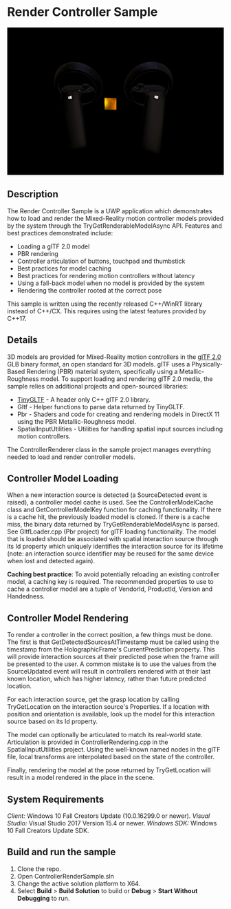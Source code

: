 # Render Controller Sample

![Screenshot](screenshot.png)

## Description

The Render Controller Sample is a UWP application which demonstrates how to load and render the Mixed-Reality motion controller models provided by the system through the TryGetRenderableModelAsync API. Features and best practices demonstrated include:
* Loading a glTF 2.0 model
* PBR rendering
* Controller articulation of buttons, touchpad and thumbstick
* Best practices for model caching
* Best practices for rendering motion controllers without latency
* Using a fall-back model when no model is provided by the system
* Rendering the controller rooted at the correct pose

This sample is written using the recently released C++/WinRT library instead of C++/CX. This requires using the latest features provided by C++17.

## Details

3D models are provided for Mixed-Reality motion controllers in the [glTF 2.0](https://github.com/KhronosGroup/glTF/tree/master/specification/2.0) GLB binary format, an open standard for 3D models. glTF uses a Physically-Based Rendering (PBR) material system, specifically using a Metallic-Roughness model. To support loading and rendering glTF 2.0 media, the sample relies on additional projects and open-sourced libraries:
* [TinyGLTF](https://github.com/syoyo/tinygltf) - A header only C++ glTF 2.0 library.
* Gltf - Helper functions to parse data returned by TinyGLTF.
* Pbr - Shaders and code for creating and rendering models in DirectX 11 using the PBR Metallic-Roughness model.
* SpatialInputUtilities - Utilities for handling spatial input sources including motion controllers.

The ControllerRenderer class in the sample project manages everything needed to load and render controller models.

## Controller Model Loading

When a new interaction source is detected (a SourceDetected event is raised), a controller model cache is used. See the ControllerModelCache class and GetControllerModelKey function for caching functionality. If there is a cache hit, the previously loaded model is cloned. If there is a cache miss, the binary data returned by TryGetRenderableModelAsync is parsed. See GltfLoader.cpp (Pbr project) for glTF loading functionality. The model that is loaded should be associated with spatial interaction source through its Id property which uniquely identifies the interaction source for its lifetime (note: an interaction source identifier may be reused for the same device when lost and detected again).

**Caching best practice**: To avoid potentially reloading an existing controller model, a caching key is required. The recommended properties to use to cache a controller model are a tuple of VendorId, ProductId, Version and Handedness.

## Controller Model Rendering

To render a controller in the correct position, a few things must be done. The first is that GetDetectedSourcesAtTimestamp must be called using the timestamp from the HolographicFrame's CurrentPrediction property. This will provide interaction sources at their predicted pose when the frame will be presented to the user. A common mistake is to use the values from the SourceUpdated event will result in controllers rendered with at their last known location, which has higher latency, rather than future predicted location.

For each interaction source, get the grasp location by calling TryGetLocation on the interaction source's Properties. If a location with position and orientation is available, look up the model for this interaction source based on its Id property.

The model can optionally be articulated to match its real-world state. Articulation is provided in ControllerRendering.cpp in the SpatialInputUtilities project. Using the well-known named nodes in the glTF file, local transforms are interpolated based on the state of the controller.

Finally, rendering the model at the pose returned by TryGetLocation will result in a model rendered in the place in the scene.

## System Requirements

*Client:* Windows 10 Fall Creators Update (10.0.16299.0 or newer).
*Visual Studio:* Visual Studio 2017  Version 15.4 or newer.
*Windows SDK:* Windows 10  Fall Creators Update SDK.

## Build and run the sample

1. Clone the repo.
2. Open ControllerRenderSample.sln
3. Change the active solution platform to X64.
4. Select **Build** \> **Build Solution** to build or **Debug** \> **Start Without Debugging** to run.